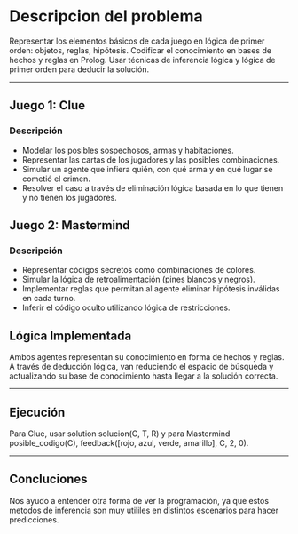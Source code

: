 # Descripcion del problema

Representar los elementos básicos de cada juego en lógica de primer orden: objetos, 
reglas, hipótesis. Codificar el conocimiento en bases de hechos y reglas en Prolog. Usar técnicas de inferencia lógica y lógica de primer orden para deducir la solución.

---

## Juego 1: Clue

### Descripción

- Modelar los posibles sospechosos, armas y habitaciones.
- Representar las cartas de los jugadores y las posibles combinaciones.
- Simular un agente que infiera quién, con qué arma y en qué lugar se cometió el crimen.
- Resolver el caso a través de eliminación lógica basada en lo que tienen y no tienen los jugadores.

## Juego 2: Mastermind

### Descripción

- Representar códigos secretos como combinaciones de colores.
- Simular la lógica de retroalimentación (pines blancos y negros).
- Implementar reglas que permitan al agente eliminar hipótesis inválidas en cada turno.
- Inferir el código oculto utilizando lógica de restricciones.

## Lógica Implementada

Ambos agentes representan su conocimiento en forma de hechos y reglas. A través de deducción lógica, van reduciendo el espacio de búsqueda y actualizando su base de conocimiento hasta llegar a la solución correcta. 

---

## Ejecución

Para Clue, usar solution solucion(C, T, R) y para Mastermind posible_codigo(C), feedback([rojo, azul, verde, amarillo], C, 2, 0).

---

## Concluciones

Nos ayudo a entender otra forma de ver la programación, ya que estos metodos de inferencia son muy utililes en distintos escenarios para hacer predicciones.



